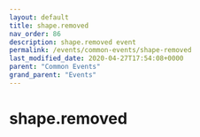 ```yaml
---
layout: default
title: shape.removed 
nav_order: 86
description: shape.removed event
permalink: /events/common-events/shape-removed
last_modified_date: 2020-04-27T17:54:08+0000
parent: "Common Events"
grand_parent: "Events"
---
```


# shape.removed
